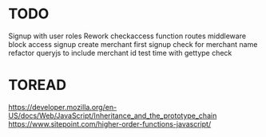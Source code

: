 # TODO
Signup with user roles
Rework checkaccess function
routes middleware block access
signup create merchant first
signup check for merchant name
refactor queryjs to include merchant id
test time with gettype check

# TOREAD
https://developer.mozilla.org/en-US/docs/Web/JavaScript/Inheritance_and_the_prototype_chain
https://www.sitepoint.com/higher-order-functions-javascript/